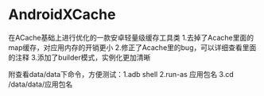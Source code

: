 # AndroidXCache
在ACache基础上进行优化的一款安卓轻量级缓存工具类
1.去掉了Acache里面的map缓存，对应用内存的开销更小
2.修正了Acache里的bug，可以详细查看里面的注释
3.添加了builder模式，实例化更加清晰



附查看data/data下命令，方便测试：1.adb shell
2.run-as 应用包名
3.cd /data/data/应用包名
